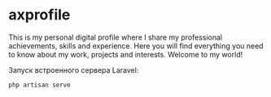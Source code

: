 # axprofile
This is my personal digital profile where I share my professional achievements, skills and experience. Here you will find everything you need to know about my work, projects and interests. Welcome to my world!

Запуск встроенного сервера Laravel:
```bash
php artisan serve

